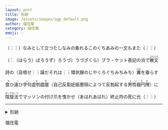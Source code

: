 ```yaml
---
layout: post
title: 形跡
image: /assets/images/ogp_default.png
author: 福住電
category: 福住電
emoji: 💡
---
```


<div class="tanka-area"><div class="tanka">
<p>（︙︙）なみとして立つたしなみの象れるこのくちあみの一文もまた（︙︙）</p>
<p>（︙（はらう）ばろうず）ろうづ）うづざくら）ブラ・ケット表記の浜で<ruby>散文<rp>（</rp><rt>ぶらぶら</rt><rp>）</rp></ruby></p>
<p>詩の（自噴せ︙︙躁だそれは︙︙環状腺のじやくろぐちみちみち）<ruby>糞<rp>（</rp><rt>ふん</rt><rp>）</rp></ruby>を垂らす</p>
<p><ruby>食ひ違ひ字句虚刳戯屋<rp>（</rp><rt>オートマタ</rt><rp>）</rp></ruby>（自己反芻妊娠悪阻によつて反勃起する<ruby>男性器円陣<rp>（</rp><rt>トーラス</rt><rp>）</rp></ruby>）に</p>
<p><ruby>陰旋法<rp>（</rp><rt>ダークモード</rt><rp>）</rp></ruby>でマッソンの付け爪を曳かせ（あはれあはれ）終止符の死に光（︙︙）</p></div></div>

---

<details><summary>形跡</summary>
（⋯⋯）なみとして立つたしなみの象れるこのくちあみの一文もまた（⋯⋯）<br/>
（⋯（はらう）ばろうず）ろうづ）うづざくら）ブラ・ケット表記の浜で<ruby>散文<rp>（</rp><rt>ぶらぶら</rt><rp>）</rp></ruby><br/>
詩の（自噴せ⋯⋯躁だそれは⋯⋯環状腺のじやくろぐちみちみち）<ruby>糞<rp>（</rp><rt>ふん</rt><rp>）</rp></ruby>を垂らす<br/>
<ruby>食ひ違ひ字句虚刳戯屋<rp>（</rp><rt>オートマタ</rt><rp>）</rp></ruby>（自己反芻妊娠悪阻によつて反勃起する<ruby>男性器円陣<rp>（</rp><rt>トーラス</rt><rp>）</rp></ruby>）に<br/>
<ruby>陰旋法<rp>（</rp><rt>ダークモード</rt><rp>）</rp></ruby>でマッソンの付け爪を曳かせ（あはれあはれ）終止符の死に光（⋯⋯）<br/>
</details>

福住電
